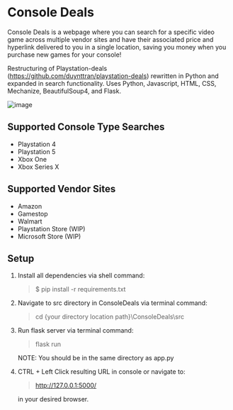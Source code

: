 # Console Deals
Console Deals is a webpage where you can search for a specific video game across multiple vendor sites and have their associated price and hyperlink delivered to you in a single location, saving you money when you purchase new games for your console!

Restructuring of Playstation-deals (https://github.com/duynttran/playstation-deals) rewritten in Python and expanded in search functionality.
Uses Python, Javascript, HTML, CSS, Mechanize, BeautifulSoup4, and Flask.

![image](https://user-images.githubusercontent.com/65418762/117588722-51bfd500-b0f3-11eb-91cf-c41ef7faad81.png)

## Supported Console Type Searches
- Playstation 4
- Playstation 5
- Xbox One
- Xbox Series X

## Supported Vendor Sites
- Amazon
- Gamestop
- Walmart
- Playstation Store (WIP)
- Microsoft Store (WIP)

## Setup
1. Install all dependencies via shell command:

    > $ pip install -r requirements.txt

2. Navigate to src directory in ConsoleDeals via terminal command:

    > cd {your directory location path}\ConsoleDeals\src

3. Run flask server via terminal command:

    > flask run
   
   NOTE: You should be in the same directory as app.py

4. CTRL + Left Click resulting URL in console or navigate to:

    > http://127.0.0.1:5000/

   in your desired browser.
